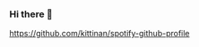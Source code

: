 ### Hi there 👋

<!--
**SimhadriSowmya/simhadrisowmya** is a ✨ _special_ ✨ repository because its `README.md` (this file) appears on your GitHub profile.

Here are some ideas to get you started:

- 🔭 I’m currently working on ... knowing the details of the API and the Web Services
- 🌱 I’m currently learning ...Masters in CS
- 👯 I’m looking to collaborate on ...rest api and web services along with NodeJS 
- 🤔 I’m looking for help with ...learning and understanding how the web services work in the real time.
- 💬 Ask me about ...Scrum and Project Management
- 📫 How to reach me: ...
- 😄 Pronouns: ...
- ⚡ Fun fact: ...
-->

https://github.com/kittinan/spotify-github-profile
